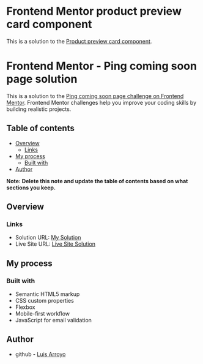 # Frontend Mentor product preview card component

This is a solution to the [Product preview card component](https://www.frontendmentor.io/challenges/ping-single-column-coming-soon-page-5cadd051fec04111f7b848da).

# Frontend Mentor - Ping coming soon page solution

This is a solution to the [Ping coming soon page challenge on Frontend Mentor](https://www.frontendmentor.io/challenges/ping-single-column-coming-soon-page-5cadd051fec04111f7b848da). Frontend Mentor challenges help you improve your coding skills by building realistic projects. 

## Table of contents

- [Overview](#overview)
  - [Links](#links)
- [My process](#my-process)
  - [Built with](#built-with)
- [Author](#author)

**Note: Delete this note and update the table of contents based on what sections you keep.**

## Overview

### Links

- Solution URL: [My Solution](https://www.frontendmentor.io/solutions/ping-single-column-coming-soon-page-Vxes6Dj563)
- Live Site URL: [Live Site Solution](https://larbz.github.io/qr-code-component-main/)

## My process

### Built with

- Semantic HTML5 markup
- CSS custom properties
- Flexbox
- Mobile-first workflow
- JavaScript for email validation

## Author

- github - [Luis Arroyo](https://github.com/Larbz)
